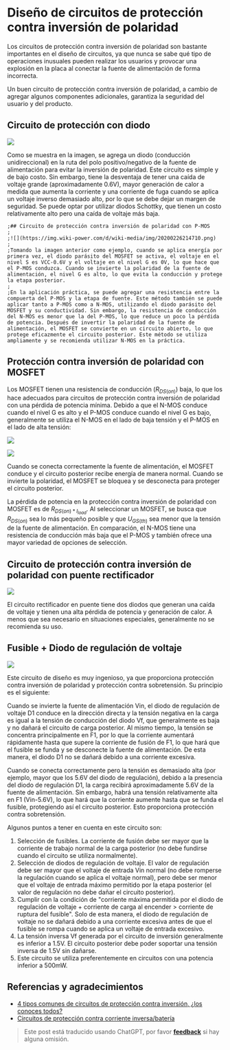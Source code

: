 # Diseño de circuitos de protección contra inversión de polaridad

Los circuitos de protección contra inversión de polaridad son bastante importantes en el diseño de circuitos, ya que nunca se sabe qué tipo de operaciones inusuales pueden realizar los usuarios y provocar una explosión en la placa al conectar la fuente de alimentación de forma incorrecta. 

Un buen circuito de protección contra inversión de polaridad, a cambio de agregar algunos componentes adicionales, garantiza la seguridad del usuario y del producto.

## Circuito de protección con diodo

![](https://img.wiki-power.com/d/wiki-media/img/20211201155111.png)

Como se muestra en la imagen, se agrega un diodo (conducción unidireccional) en la ruta del polo positivo/negativo de la fuente de alimentación para evitar la inversión de polaridad. Este circuito es simple y de bajo costo. Sin embargo, tiene la desventaja de tener una caída de voltaje grande (aproximadamente 0.6V), mayor generación de calor a medida que aumenta la corriente y una corriente de fuga cuando se aplica un voltaje inverso demasiado alto, por lo que se debe dejar un margen de seguridad. Se puede optar por utilizar diodos Schottky, que tienen un costo relativamente alto pero una caída de voltaje más baja.

```
;## Circuito de protección contra inversión de polaridad con P-MOS
;
;![](https://img.wiki-power.com/d/wiki-media/img/20200226214710.png)
;
;Tomando la imagen anterior como ejemplo, cuando se aplica energía por primera vez, el diodo parásito del MOSFET se activa, el voltaje en el nivel S es VCC-0.6V y el voltaje en el nivel G es 0V, lo que hace que el P-MOS conduzca. Cuando se invierte la polaridad de la fuente de alimentación, el nivel G es alto, lo que evita la conducción y protege la etapa posterior.
;
;En la aplicación práctica, se puede agregar una resistencia entre la compuerta del P-MOS y la etapa de fuente. Este método también se puede aplicar tanto a P-MOS como a N-MOS, utilizando el diodo parásito del MOSFET y su conductividad. Sin embargo, la resistencia de conducción del N-MOS es menor que la del P-MOS, lo que reduce un poco la pérdida de potencia. Después de invertir la polaridad de la fuente de alimentación, el MOSFET se convierte en un circuito abierto, lo que protege eficazmente el circuito posterior. Este método se utiliza ampliamente y se recomienda utilizar N-MOS en la práctica.
```

## Protección contra inversión de polaridad con MOSFET

Los MOSFET tienen una resistencia de conducción ($R_{DS(on)}$) baja, lo que los hace adecuados para circuitos de protección contra inversión de polaridad con una pérdida de potencia mínima. Debido a que el N-MOS conduce cuando el nivel G es alto y el P-MOS conduce cuando el nivel G es bajo, generalmente se utiliza el N-MOS en el lado de baja tensión y el P-MOS en el lado de alta tensión:

![](https://img.wiki-power.com/d/wiki-media/img/20211201152709.png)

![](https://img.wiki-power.com/d/wiki-media/img/20211201152720.png)

Cuando se conecta correctamente la fuente de alimentación, el MOSFET conduce y el circuito posterior recibe energía de manera normal. Cuando se invierte la polaridad, el MOSFET se bloquea y se desconecta para proteger el circuito posterior.

La pérdida de potencia en la protección contra inversión de polaridad con MOSFET es de $R_{DS(on) * I_{load}}$. Al seleccionar un MOSFET, se busca que $R_{DS(on)}$ sea lo más pequeño posible y que $U_{GS(th)}$ sea menor que la tensión de la fuente de alimentación. En comparación, el N-MOS tiene una resistencia de conducción más baja que el P-MOS y también ofrece una mayor variedad de opciones de selección.

## Circuito de protección contra inversión de polaridad con puente rectificador

![](https://img.wiki-power.com/d/wiki-media/img/20200226220430.png)

El circuito rectificador en puente tiene dos diodos que generan una caída de voltaje y tienen una alta pérdida de potencia y generación de calor. A menos que sea necesario en situaciones especiales, generalmente no se recomienda su uso.

## Fusible + Diodo de regulación de voltaje

![](https://img.wiki-power.com/d/wiki-media/img/20200226220653.png)

Este circuito de diseño es muy ingenioso, ya que proporciona protección contra inversión de polaridad y protección contra sobretensión. Su principio es el siguiente:

Cuando se invierte la fuente de alimentación Vin, el diodo de regulación de voltaje D1 conduce en la dirección directa y la tensión negativa en la carga es igual a la tensión de conducción del diodo Vf, que generalmente es baja y no dañará el circuito de carga posterior. Al mismo tiempo, la tensión se concentra principalmente en F1, por lo que la corriente aumentará rápidamente hasta que supere la corriente de fusión de F1, lo que hará que el fusible se funda y se desconecte la fuente de alimentación. De esta manera, el diodo D1 no se dañará debido a una corriente excesiva.

Cuando se conecta correctamente pero la tensión es demasiado alta (por ejemplo, mayor que los 5.6V del diodo de regulación), debido a la presencia del diodo de regulación D1, la carga recibirá aproximadamente 5.6V de la fuente de alimentación. Sin embargo, habrá una tensión relativamente alta en F1 (Vin-5.6V), lo que hará que la corriente aumente hasta que se funda el fusible, protegiendo así el circuito posterior. Esto proporciona protección contra sobretensión.

Algunos puntos a tener en cuenta en este circuito son:

1. Selección de fusibles. La corriente de fusión debe ser mayor que la corriente de trabajo normal de la carga posterior (no debe fundirse cuando el circuito se utiliza normalmente).
2. Selección de diodos de regulación de voltaje. El valor de regulación debe ser mayor que el voltaje de entrada Vin normal (no debe romperse la regulación cuando se aplica el voltaje normal), pero debe ser menor que el voltaje de entrada máximo permitido por la etapa posterior (el valor de regulación no debe dañar el circuito posterior).
3. Cumplir con la condición de "corriente máxima permitida por el diodo de regulación de voltaje + corriente de carga al encender > corriente de ruptura del fusible". Solo de esta manera, el diodo de regulación de voltaje no se dañará debido a una corriente excesiva antes de que el fusible se rompa cuando se aplica un voltaje de entrada excesivo.
4. La tensión inversa Vf generada por el circuito de inversión generalmente es inferior a 1.5V. El circuito posterior debe poder soportar una tensión inversa de 1.5V sin dañarse.
5. Este circuito se utiliza preferentemente en circuitos con una potencia inferior a 500mW.

## Referencias y agradecimientos

- [4 tipos comunes de circuitos de protección contra inversión, ¿los conoces todos?](https://mp.weixin.qq.com/s?__biz=MzI4NTQ4NTA3NA==&mid=2247488589&idx=1&sn=74aa6b74d214ac69729d64b525740f80&chksm=ebea2530dc9dac26a8e74a9f100e8a809d784ad25e6b21c0c546f56d09ba8ba8dca17549e0f6&mpshare=1&scene=1&srcid=0226oplrUSzm6gc9CByvmgA8&sharer_sharetime=1582713417799&sharer_shareid=57baeb2b96d0cff9b17ac2c15b36602b&key=41c07c1199c0727c4030cc712f41de6d8a0e4db2516999aaa98854f2019a9adfe9a6e2f89a840d15c3ae1c3560f741b592f9b412994ae690bb777310a2b497bfa438831d7bf2da52fc89cc19bbc0d467&ascene=1&uin=MTk5MDUwOTA0Mg%3D%3D&devicetype=Windows+10&version=62080079&lang=zh_CN&exportkey=Azacss9x1N9t3FWOKDTbFKA%3D&pass_ticket=%2B%2Fs5mqUBkUbYMJV1cZ6LLdT4rpwnoGiQAvz1QyQpMhfrKWb9GbpDgnop6Filiqkd)
- [Circuitos de protección contra corriente inversa/batería](https://www.ti.com/lit/an/slva139/slva139.pdf?ts=1638334707859)

> Este post está traducido usando ChatGPT, por favor [**feedback**](https://github.com/linyuxuanlin/Wiki_MkDocs/issues/new) si hay alguna omisión.